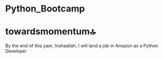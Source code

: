 # Python_Bootcamp
# towardsmomentum🔝
By the end of this yaer, Inshaallah, I will land a job in Amazon as a Python Developer
